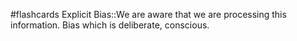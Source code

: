 #flashcards 
Explicit Bias::We are aware that we are processing this information. Bias which is deliberate, conscious.
<!--SR:!2023-11-21,13,270-->